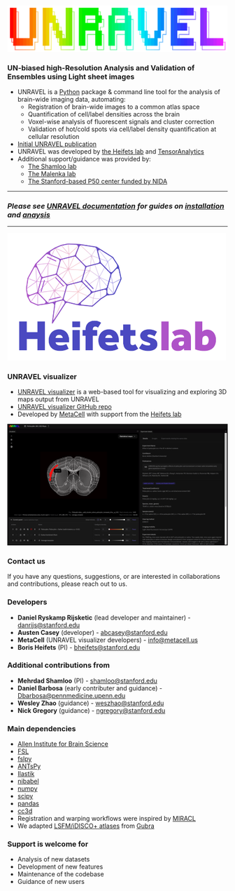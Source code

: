 [![UNRAVEL Logo](https://github.com/b-heifets/UNRAVEL/blob/dev/unravel/docs/_static/UNRAVEL_logo.png)](https://b-heifets.github.io/UNRAVEL/)

### UN-biased high-Resolution Analysis and Validation of Ensembles using Light sheet images
* UNRAVEL is a [Python](https://www.python.org/) package & command line tool for the analysis of brain-wide imaging data, automating: 
    * Registration of brain-wide images to a common atlas space
    * Quantification of cell/label densities across the brain
    * Voxel-wise analysis of fluorescent signals and cluster correction
    * Validation of hot/cold spots via cell/label density quantification at cellular resolution
* [Initial UNRAVEL publication](https://www.nature.com/articles/s41386-023-01613-4)
* UNRAVEL was developed by [the Heifets lab](https://heifetslab.stanford.edu/) and [TensorAnalytics](https://sites.google.com/view/tensoranalytics/home?authuser=0)
* Additional support/guidance was provided by: 
    * [The Shamloo lab](https://med.stanford.edu/neurosurgery/research/shamloo.html)
    * [The Malenka lab](https://profiles.stanford.edu/robert-malenka)
    * [The Stanford-based P50 center funded by NIDA](https://med.stanford.edu/nidap50.html)

---

### *Please see [UNRAVEL documentation](https://b-heifets.github.io/UNRAVEL/) for guides on [installation](https://b-heifets.github.io/UNRAVEL/installation.html) and [anaysis](https://b-heifets.github.io/UNRAVEL/guide.html)*

---

<img src="https://github.com/b-heifets/UNRAVEL/blob/dev/unravel/docs/_static/Heifets_lab_logo.png" alt="Heifets Lab" width="500">



### UNRAVEL visualizer
* [UNRAVEL visualizer](https://heifetslab-unravel.org/) is a web-based tool for visualizing and exploring 3D maps output from UNRAVEL
* [UNRAVEL visualizer GitHub repo](https://github.com/MetaCell/cfos-visualizer/)
* Developed by [MetaCell](https://metacell.us/) with support from the [Heifets lab](https://heifetslab.stanford.edu/)

![UNRAVEL visualizer](https://github.com/b-heifets/UNRAVEL/blob/dev/unravel/docs/_static/UNRAVEL_visualizer.png)

### Contact us
If you have any questions, suggestions, or are interested in collaborations and contributions, please reach out to us. 

### Developers
* **Daniel Ryskamp Rijsketic** (lead developer and maintainer) - [danrijs@stanford.edu](mailto:danrijs@stanford.edu)
* **Austen Casey** (developer) - [abcasey@stanford.edu](mailto:abcasey@stanford.edu)
* **MetaCell** (UNRAVEL visualizer developers) - [info@metacell.us](mailto:info@metacell.us)
* **Boris Heifets** (PI) - [bheifets@stanford.edu](mailto:bheifets@stanford.edu)

### Additional contributions from
* **Mehrdad Shamloo** (PI) - [shamloo@stanford.edu](mailto:shamloo@stanford.edu)
* **Daniel Barbosa** (early contributer and guidance) - [Dbarbosa@pennmedicine.upenn.edu](mailto:Dbarbosa@pennmedicine.upenn.edu)
* **Wesley Zhao** (guidance) - [weszhao@stanford.edu](mailto:weszhao@stanford.edu)
* **Nick Gregory** (guidance) - [ngregory@stanford.edu](mailto:ngregory@stanford.edu)

### Main dependencies
* [Allen Institute for Brain Science](https://portal.brain-map.org/)
* [FSL](https://fsl.fmrib.ox.ac.uk/fsl/fslwiki)
* [fslpy](https://git.fmrib.ox.ac.uk/fsl/fslpy)
* [ANTsPy](https://github.com/ANTsX/ANTsPy)
* [Ilastik](https://www.ilastik.org/)
* [nibabel](https://nipy.org/nibabel/)
* [numpy](https://numpy.org/)
* [scipy](https://www.scipy.org/)
* [pandas](https://pandas.pydata.org/)
* [cc3d](https://pypi.org/project/connected-components-3d/)
* Registration and warping workflows were inspired by [MIRACL](https://miracl.readthedocs.io/en/latest/)
* We adapted [LSFM/iDISCO+ atlases](https://pubmed.ncbi.nlm.nih.gov/33063286/) from [Gubra](https://www.gubra.dk/cro-services/3d-imaging/)

### Support is welcome for
* Analysis of new datasets
* Development of new features
* Maintenance of the codebase
* Guidance of new users